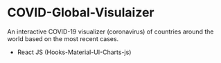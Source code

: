 # COVID-Global-Visulaizer
An interactive COVID-19 visualizer (coronavirus) of  countries around the world based on the most recent cases.

* React JS (Hooks-Material-UI-Charts-js)
